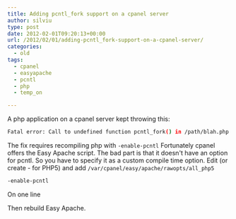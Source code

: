 ```yaml
---
title: Adding pcntl_fork support on a cpanel server
author: silviu
type: post
date: 2012-02-01T09:20:13+00:00
url: /2012/02/01/adding-pcntl_fork-support-on-a-cpanel-server/
categories:
  - old
tags:
  - cpanel
  - easyapache
  - pcntl
  - php
  - temp_on

---
```

A php application on a cpanel server kept throwing this:

```bash
Fatal error: Call to undefined function pcntl_fork() in /path/blah.php on line 5
```

The fix requires recompiling php with `-enable-pcntl` Fortunately cpanel offers the Easy Apache script. The bad part is that it doesn't have an option for pcntl. So you have to specify it as a custom compile time option. Edit (or create - for PHP5) and add `/var/cpanel/easy/apache/rawopts/all_php5`

```bash
-enable-pcntl
```
On one line

Then rebuild Easy Apache.

 